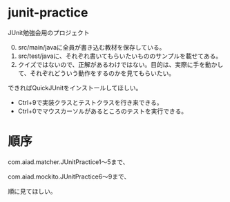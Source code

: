 # junit-practice

JUnit勉強会用のプロジェクト

0. src/main/javaに全員が書き込む教材を保存している。
0. src/test/javaに、それぞれ書いてもらいたいもののサンプルを載せてある。
0. クイズではないので、正解があるわけではない。目的は、実際に手を動かして、それぞれどういう動作をするのかを見てもらいたい。


できればQuickJUnitをインストールしてほしい。

* Ctrl+9で実装クラスとテストクラスを行き来できる。
* Ctrl+0でマウスカーソルがあるところのテストを実行できる。

# 順序

com.aiad.matcher.JUnitPractice1〜5まで、

com.aiad.mockito.JUnitPractice6〜9まで、

順に見てほしい。
